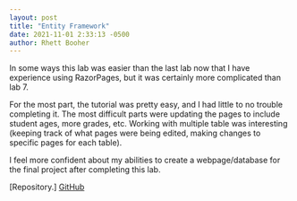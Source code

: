 ```yaml
---
layout: post
title: "Entity Framework"
date: 2021-11-01 2:33:13 -0500
author: Rhett Booher
---
```

In some ways this lab was easier than the last lab now that I have experience using RazorPages, but it was certainly more complicated than lab 7.

For the most part, the tutorial was pretty easy, and I had little to no trouble completing it. The most difficult parts were updating the pages to include student ages, more grades, etc. Working with multiple table was interesting (keeping track of what pages were being edited, making changes to specific pages for each table).

I feel more confident about my abilities to create a webpage/database for the final project after completing this lab.







[Repository.] [GitHub]


[GitHub]: https://github.com/RBooher13/csci340lab8
